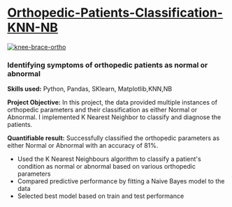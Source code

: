 # [Orthopedic-Patients-Classification-KNN-NB](https://github.com/mkgreen/Orthopedic-Patients-Classification-KNN-NB/blob/main/Ortho_Patients_Classification.ipynb)

[![knee-brace-ortho](https://user-images.githubusercontent.com/105948938/210697291-f37f4d78-f7f5-48e8-b7fd-4375a9254df3.png)](https://github.com/mkgreen/Orthopedic-Patients-Classification-KNN-NB/blob/main/Ortho_Patients_Classification.ipynb)

### Identifying symptoms of orthopedic patients as normal or abnormal

**Skills used:** Python, Pandas, SKlearn, Matplotlib,KNN,NB

**Project Objective:**  In this project, the data provided multiple instances of orthopedic parameters and their classification as either Normal or Abnormal. I implemented K Nearest Neighbor to classify and diagnose the patients.

**Quantifiable result:** Successfully classified the orthopedic parameters as either Normal or Abnormal with an accuracy of 81%.

- Used the K Nearest Neighbours algorithm to classify a patient's condition as normal or abnormal based on various orthopedic parameters
- Compared predictive performance by fitting a Naive Bayes model to the data
- Selected best model based on train and test performance
